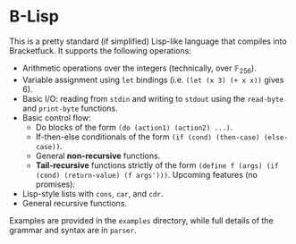 # B-Lisp

This is a pretty standard (if simplified) Lisp-like language that compiles into Bracketfuck. It supports the following operations:
- Arithmetic operations over the integers (technically, over $\mathbb{F}_{256}$).
- Variable assignment using `let` bindings (i.e. `(let (x 3) (+ x x))` gives 6).
- Basic I/O: reading from `stdin` and writing to `stdout` using the `read-byte` and `print-byte` functions.
- Basic control flow:
    - Do blocks of the form `(do (action1) (action2) ...)`.
    - If-then-else conditionals of the form `(if (cond) (then-case) (else-case))`.
    - General **non-recursive** functions.
    - **Tail-recursive** functions strictly of the form `(define f (args) (if (cond) (return-value) (f args')))`.
Upcoming features (no promises):
- Lisp-style lists with `cons`, `car`, and `cdr`.
- General recursive functions.

Examples are provided in the `examples` directory, while full details of the grammar and syntax are in `parser`.
